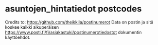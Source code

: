 # asuntojen_hintatiedot postcodes

Credits to: https://github.com/theikkila/postinumerot
Data on postin ja sitä koskee kaikki alkuperäisen https://www.posti.fi/fi/asiakastuki/postinumerotiedostot dokumentin käyttöehdot.
